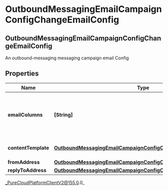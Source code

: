 # OutboundMessagingEmailCampaignConfigChangeEmailConfig

## OutboundMessagingEmailCampaignConfigChangeEmailConfig
An outbound-messaging messaging campaign email Config

## Properties

|Name | Type | Description | Notes|
|------------ | ------------- | ------------- | -------------|
| **emailColumns** | **[String]** | The Contact List column specifying the email to send to the contact. | [optional] |
| **contentTemplate** | [**OutboundMessagingEmailCampaignConfigChangeResponseRef**](OutboundMessagingEmailCampaignConfigChangeResponseRef) | A reference for a Response | [optional] |
| **fromAddress** | [**OutboundMessagingEmailCampaignConfigChangeFromEmailAddress**](OutboundMessagingEmailCampaignConfigChangeFromEmailAddress) |  | [optional] |
| **replyToAddress** | [**OutboundMessagingEmailCampaignConfigChangeReplyToEmailAddress**](OutboundMessagingEmailCampaignConfigChangeReplyToEmailAddress) |  | [optional] |



_PureCloudPlatformClientV2@155.0.0_
